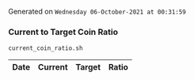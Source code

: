 Generated on `Wednesday 06-October-2021 at 00:31:59`

### Current to Target Coin Ratio
`current_coin_ratio.sh`

Date|Current|Target|Ratio
---|---|---|---
